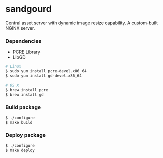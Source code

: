 # sandgourd

Central asset server with dynamic image resize capability. A custom-built NGINX server.

### Dependencies

* PCRE Library
* LibGD

```sh
# Linux
$ sudo yum install pcre-devel.x86_64
$ sudo yum install gd-devel.x86_64

# OS X
$ brew install pcre
$ brew install gd
```

### Build package

```sh
$ ./configure
$ make build
```

### Deploy package

```sh
$ ./configure
$ make deploy
```

